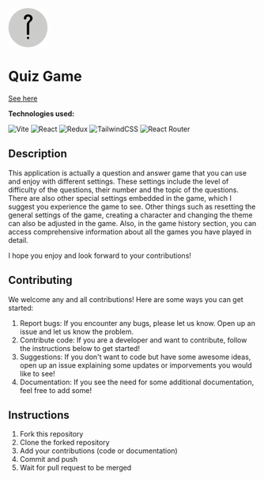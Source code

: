 <img style='width: 5rem;' src='https://github.com/MatinHedayat/Quiz-Game/blob/master/public/favicon.png?raw=true' />

# Quiz Game
<a href='https://matko.ir/launcher'>See here</a>

**Technologies used:**

![Vite](https://img.shields.io/badge/vite-%23646CFF.svg?style=for-the-badge&logo=vite&logoColor=white)
![React](https://img.shields.io/badge/react-%2320232a.svg?style=for-the-badge&logo=react&logoColor=%2361DAFB)
![Redux](https://img.shields.io/badge/redux-%23593d88.svg?style=for-the-badge&logo=redux&logoColor=white)
![TailwindCSS](https://img.shields.io/badge/tailwindcss-%2338B2AC.svg?style=for-the-badge&logo=tailwind-css&logoColor=white)
![React Router](https://img.shields.io/badge/React_Router-CA4245?style=for-the-badge&logo=react-router&logoColor=white)

## Description
This application is actually a question and answer game that you can use and enjoy with different settings. These settings include the level of difficulty of the questions, their number and the topic of the questions. There are also other special settings embedded in the game, which I suggest you experience the game to see. Other things such as resetting the general settings of the game, creating a character and changing the theme can also be adjusted in the game. Also, in the game history section, you can access comprehensive information about all the games you have played in detail.

I hope you enjoy and look forward to your contributions!

## Contributing
We welcome any and all contributions! Here are some ways you can get started:
1. Report bugs: If you encounter any bugs, please let us know. Open up an issue and let us know the problem.
2. Contribute code: If you are a developer and want to contribute, follow the instructions below to get started!
3. Suggestions: If you don't want to code but have some awesome ideas, open up an issue explaining some updates or imporvements you would like to see!
4. Documentation: If you see the need for some additional documentation, feel free to add some!

## Instructions
1. Fork this repository
2. Clone the forked repository
3. Add your contributions (code or documentation)
4. Commit and push
5. Wait for pull request to be merged
